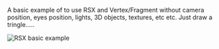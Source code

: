 A basic example of to use RSX and Vertex/Fragment without camera position, eyes position, lights, 3D objects, textures, etc etc.
Just draw a tringle.....

![RSX basic example](https://github.com/crystalct/PS3LibrariesUpdate/blob/master/samples/cairo_clock/rsx_basic.png)
